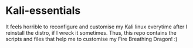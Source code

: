 # Kali-essentials
It feels horrible to reconfigure and customise my Kali linux everytime after I reinstall the distro, if I wreck it sometimes. Thus, this repo contains the scripts and files that help me to customise my Fire Breathing Dragon! :)
